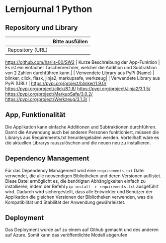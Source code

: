 ﻿# Lernjournal 1 Python

## Repository und Library

| | Bitte ausfüllen |
| -------- | ------- |
| Repository (URL)  | 
https://github.com/hariis-00/SW2
| Kurze Beschreibung der App-Funktion | 
Es ist ein einfacher Taschenrechner, welcher die Addition und Subtraktion von 2 Zahlen durchführen kann.|
| Verwendete Library aus PyPi (Name) |
blinker, click, flask, jinja2, markupsafe, werkzeug|
| Verwendete Library aus PyPi (URL) | https://pypi.org/project/blinker/1.9.0/
https://pypi.org/project/click/8.1.8/
https://pypi.org/project/Jinja2/3.1.5/
https://pypi.org/project/MarkupSafe/3.0.2/
https://pypi.org/project/Werkzeug/3.1.3/  |

## App, Funktionalität

Die Applikation kann einfache Additionen und Subtraktionen durchführen. Damit die Anwendung auch bei anderen Personen funktioniert, müssen die Librarys aus Requirements.txt heruntergeladen werden. Vorteilhaft wäre es die aktuellen Librarys rauszulöschen und die neuen neu zu installieren. 

## Dependency Management

Für das Dependency Management wird eine `requirements.txt` Datei verwendet, die alle notwendigen Bibliotheken und deren Versionen auflistet. Diese Datei ermöglicht es, die benötigten Abhängigkeiten einfach zu installieren, indem der Befehl `pip install -r requirements.txt` ausgeführt wird. Dadurch wird sichergestellt, dass alle Entwickler und Benutzer der Applikation die gleichen Versionen der Bibliotheken verwenden, was die Kompatibilität und Stabilität der Anwendung gewährleistet.

## Deployment

Das Deployment wurde auf zu einem auf Github gemacht und des anderen auf Azure. Somit kann das veröffentlichte Modell abgerufen.

